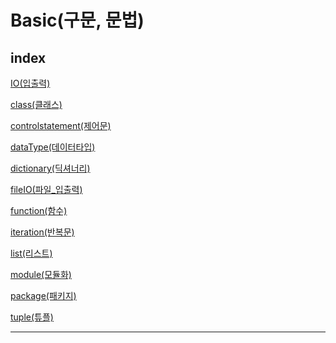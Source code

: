 # **Basic(구문, 문법)**
## index

  [IO(입출력)](IO(입출력))

  [class(클래스)](class(클래스))

  [controlstatement(제어문)](controlstatement(제어문))

  [dataType(데이터타입)](dataType(데이터타입))

  [dictionary(딕셔너리)](dictionary(딕셔너리))

  [fileIO(파일_입출력)](fileIO(파일_입출력))

  [function(함수)](function(함수))

  [iteration(반복문)](iteration(반복문))

  [list(리스트)](list(리스트))

  [module(모듈화)](module(모듈화))

  [package(패키지)](package(패키지))

  [tuple(튜플)](tuple(튜플))

---
